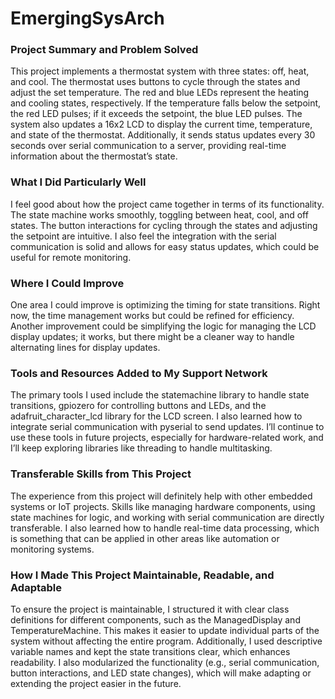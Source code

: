 # EmergingSysArch

### Project Summary and Problem Solved
This project implements a thermostat system with three states: off, heat, and cool. The thermostat uses buttons to cycle through the states and adjust the set temperature. The red and blue LEDs represent the heating and cooling states, respectively. If the temperature falls below the setpoint, the red LED pulses; if it exceeds the setpoint, the blue LED pulses. The system also updates a 16x2 LCD to display the current time, temperature, and state of the thermostat. Additionally, it sends status updates every 30 seconds over serial communication to a server, providing real-time information about the thermostat’s state.

### What I Did Particularly Well
I feel good about how the project came together in terms of its functionality. The state machine works smoothly, toggling between heat, cool, and off states. The button interactions for cycling through the states and adjusting the setpoint are intuitive. I also feel the integration with the serial communication is solid and allows for easy status updates, which could be useful for remote monitoring.

### Where I Could Improve
One area I could improve is optimizing the timing for state transitions. Right now, the time management works but could be refined for efficiency. Another improvement could be simplifying the logic for managing the LCD display updates; it works, but there might be a cleaner way to handle alternating lines for display updates.

### Tools and Resources Added to My Support Network
The primary tools I used include the statemachine library to handle state transitions, gpiozero for controlling buttons and LEDs, and the adafruit_character_lcd library for the LCD screen. I also learned how to integrate serial communication with pyserial to send updates. I’ll continue to use these tools in future projects, especially for hardware-related work, and I’ll keep exploring libraries like threading to handle multitasking.

### Transferable Skills from This Project
The experience from this project will definitely help with other embedded systems or IoT projects. Skills like managing hardware components, using state machines for logic, and working with serial communication are directly transferable. I also learned how to handle real-time data processing, which is something that can be applied in other areas like automation or monitoring systems.

### How I Made This Project Maintainable, Readable, and Adaptable
To ensure the project is maintainable, I structured it with clear class definitions for different components, such as the ManagedDisplay and TemperatureMachine. This makes it easier to update individual parts of the system without affecting the entire program. Additionally, I used descriptive variable names and kept the state transitions clear, which enhances readability. I also modularized the functionality (e.g., serial communication, button interactions, and LED state changes), which will make adapting or extending the project easier in the future.
